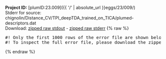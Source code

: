 **Project ID:** [plumID:23.009]({{ '/' | absolute_url }}eggs/23/009/)  
Stderr for source:  chignolin/Distance_CV/TPI_deepTDA_trained_on_TICA/plumed-descriptors.dat   
Download: [zipped raw stdout](plumed-descriptors.dat.plumed_master.stdout.txt.zip) - [zipped raw stderr](plumed-descriptors.dat.plumed_master.stderr.txt.zip) 
{% raw %}
<pre>
#! Only the first 1000 rows of the error file are shown below
#! To inspect the full error file, please download the zipped raw stderr file above
</pre>
{% endraw %}
